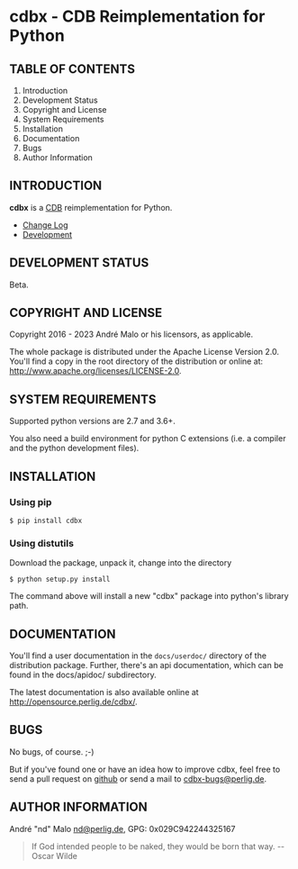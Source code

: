 # cdbx - CDB Reimplementation for Python

TABLE OF CONTENTS
-----------------

1. Introduction
1. Development Status
1. Copyright and License
1. System Requirements
1. Installation
1. Documentation
1. Bugs
1. Author Information


## INTRODUCTION

**cdbx** is a [CDB](https://cr.yp.to/cdb.html) reimplementation for Python.

* [Change Log](docs/CHANGES)
* [Development](docs/DEVELOPMENT.md)


## DEVELOPMENT STATUS

Beta.


## COPYRIGHT AND LICENSE

Copyright 2016 - 2023
André Malo or his licensors, as applicable.

The whole package is distributed under the Apache License Version 2.0.
You'll find a copy in the root directory of the distribution or online
at: <http://www.apache.org/licenses/LICENSE-2.0>.


## SYSTEM REQUIREMENTS

Supported python versions are 2.7 and 3.6+.

You also need a build environment for python C extensions (i.e. a compiler
and the python development files).


## INSTALLATION

### Using pip

```
$ pip install cdbx
```


### Using distutils

Download the package, unpack it, change into the directory

```
$ python setup.py install
```

The command above will install a new "cdbx" package into python's
library path.


## DOCUMENTATION

You'll find a user documentation in the `docs/userdoc/` directory of the
distribution package. Further, there's an api documentation, which can be found
in the docs/apidoc/ subdirectory.

The latest documentation is also available online at
<http://opensource.perlig.de/cdbx/>.


## BUGS

No bugs, of course. ;-)

But if you've found one or have an idea how to improve cdbx, feel free to
send a pull request on [github](https://github.com/ndparker/cdbx) or
send a mail to <cdbx-bugs@perlig.de>.


## AUTHOR INFORMATION

André "nd" Malo <nd@perlig.de>, GPG: 0x029C942244325167


>  If God intended people to be naked, they would be born that way.
>                                                   -- Oscar Wilde
